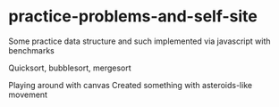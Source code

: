 practice-problems-and-self-site
===============================
Some practice data structure and such
implemented via javascript with benchmarks

Quicksort, bubblesort, mergesort

Playing around with canvas
  Created something with asteroids-like movement
